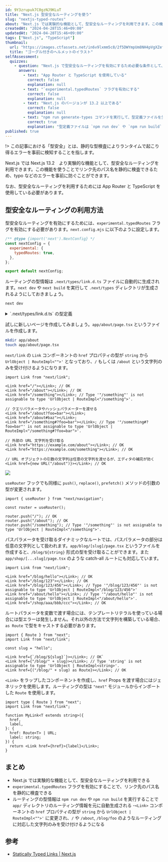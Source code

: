 ```yaml
---
id: 9Y3zrupuk7C0gzNJ9KLuT
title: "Next.js 型安全なルーティングを使う"
slug: "nextjs-typed-routes"
about: "Next.js では実験的な機能として、型安全なルーティングを利用できます。この機能を使うことでリンク先のパス名を静的に検査できるため、typo などのエラーを事前に防ぐことができます。"
createdAt: "2024-04-28T15:46+09:00"
updatedAt: "2024-04-28T15:46+09:00"
tags: ["Next.js", "TypeScript"]
thumbnail:
  url: "https://images.ctfassets.net/in6v9lxmm5c8/2f5DWYmpUm8NH4pVgXZefW/7503480fd589bfe618383b8020ffdacb/bike_goggles-helmet_15989-768x768.png"
  title: "ゴーグル付きのヘルメットのイラスト"
selfAssessment:
  quizzes:
    - question: "Next.js で型安全なルーティングを有効にするため必要な条件として、当てはまらないものはどれか？"
      answers:
        - text: "App Router と TypeScript を使用している"
          correct: false
          explanation: null
        - text: "`experimental.typedRoutes` フラグを有効にする"
          correct: false
          explanation: null
        - text: "Next.js のバージョンが 13.2 以上である"
          correct: false
          explanation: null
        - text: "npm run generate-types コマンドを実行して、型定義ファイルを生成する"
          correct: true
          explanation: "型定義ファイルは `npm run dev` や `npm run build` を実行することで自動生成されます。"
published: true
---
```

!> この記事における「型安全」とは、静的な型検査によりランタイムで起こり得るエラーを事前に検知することを指します。

Next.js では Next.js 13.2　より実験的な機能として、型安全なルーティングを利用できます。この機能を使うことでリンク先のパス名を静的に検査できるため、typo などのエラーを事前に防ぐことができます。

なお、型安全なルーティングを利用するためには App Router と TypeScript を使用している必要があります。

## 型安全なルーティングの利用方法

型安全なルーティングを有効にするためには、`experimental.typedRoutes` フラグを有効にする必要があります。`next.config.mjs` に以下のように設定します。

```js:next.config.mjs
/** @type {import('next').NextConfig} */
const nextConfig = {
  experimental: {
    typedRoutes: true,
  },
};

export default nextConfig;
```

ルーティングの型情報は `.next/types/link.d.ts` ファイルに自動的に生成されます。`next dev` や `next build` を実行して `.next/types` ディレクトリが生成されるようにしておきましょう。

```sh
next dev
```

<details>
<summary>`.next/types/link.d.ts` の型定義</summary>

`/`, `/about`, `/blog/[slug]`, `/shop/[...slug]` などのルートを作成した場合以下のような型定義が生成されます。

```ts:.next/types/link.d.ts
// Type definitions for Next.js routes

/**
 * Internal types used by the Next.js router and Link component.
 * These types are not meant to be used directly.
 * @internal
 */
declare namespace __next_route_internal_types__ {
  type SearchOrHash = `?${string}` | `#${string}`
  type WithProtocol = `${string}:${string}`

  type Suffix = '' | SearchOrHash

  type SafeSlug<S extends string> = S extends `${string}/${string}`
    ? never
    : S extends `${string}${SearchOrHash}`
    ? never
    : S extends ''
    ? never
    : S

  type CatchAllSlug<S extends string> = S extends `${string}${SearchOrHash}`
    ? never
    : S extends ''
    ? never
    : S

  type OptionalCatchAllSlug<S extends string> =
    S extends `${string}${SearchOrHash}` ? never : S

  type StaticRoutes =
    | `/`
    | `/about`
  type DynamicRoutes<T extends string = string> =
    | `/blog/${SafeSlug<T>}`
    | `/shop/${CatchAllSlug<T>}`

  type RouteImpl<T> =
    | StaticRoutes
    | SearchOrHash
    | WithProtocol
    | `${StaticRoutes}${SearchOrHash}`
    | (T extends `${DynamicRoutes<infer _>}${Suffix}` ? T : never)

}

declare module 'next' {
  export { default } from 'next/types/index.js'
  export * from 'next/types/index.js'

  export type Route<T extends string = string> =
    __next_route_internal_types__.RouteImpl<T>
}

declare module 'next/link' {
  import type { LinkProps as OriginalLinkProps } from 'next/dist/client/link.js'
  import type { AnchorHTMLAttributes, DetailedHTMLProps } from 'react'
  import type { UrlObject } from 'url'

  type LinkRestProps = Omit<
    Omit<
      DetailedHTMLProps<
        AnchorHTMLAttributes<HTMLAnchorElement>,
        HTMLAnchorElement
      >,
      keyof OriginalLinkProps
    > &
      OriginalLinkProps,
    'href'
  >

  export type LinkProps<RouteInferType> = LinkRestProps & {
    /**
     * The path or URL to navigate to. This is the only required prop. It can also be an object.
     * @see https://nextjs.org/docs/api-reference/next/link
     */
    href: __next_route_internal_types__.RouteImpl<RouteInferType> | UrlObject
  }

  export default function Link<RouteType>(props: LinkProps<RouteType>): JSX.Element
}

declare module 'next/navigation' {
  export * from 'next/dist/client/components/navigation.js'

  import type { NavigateOptions, AppRouterInstance as OriginalAppRouterInstance } from 'next/dist/shared/lib/app-router-context.shared-runtime.js'
  interface AppRouterInstance extends OriginalAppRouterInstance {
    /**
     * Navigate to the provided href.
     * Pushes a new history entry.
     */
    push<RouteType>(href: __next_route_internal_types__.RouteImpl<RouteType>, options?: NavigateOptions): void
    /**
     * Navigate to the provided href.
     * Replaces the current history entry.
     */
    replace<RouteType>(href: __next_route_internal_types__.RouteImpl<RouteType>, options?: NavigateOptions): void
    /**
     * Prefetch the provided href.
     */
    prefetch<RouteType>(href: __next_route_internal_types__.RouteImpl<RouteType>): void
  }

  export declare function useRouter(): AppRouterInstance;
}
```

</details>

試しに新しいページを作成してみましょう。`app/about/page.tsx` というファイルを作成します。

```sh
mkdir app/about
touch app/about/page.tsx
```

`next/link` の `Link` コンポーネントの `href` プロパティの型が `string` から `UrlObject | RouteImpl<"">'` となっており、`/` もしくは `/about` という文字列のみを受け付けるようになります。

```tsx
import Link from "next/link";

<Link href="/"></Link>; // OK
<Link href="/about"></Link>; // OK
<Link href="/something"></Link>; // Type '"/something"' is not assignable to type 'UrlObject | RouteImpl<"/something">'.

// クエリパラメータやハッシュパラメーターを渡せる
<Link href="/about?foo=bar"></Link>;
<Link href="/about#baz"></Link>;
<Link href="/something#?foo=bar"></Link>; // Type '"/something#?foo=bar"' is not assignable to type 'UrlObject | RouteImpl<"/something#?foo=bar">'.

// 外部の URL 文字列を受け取る
<Link href="https://example.com/about"></Link>; // OK
<Link href="https://example.com/something"></Link>; // OK

// URL オブジェクトの引数の文字列は任意の文字列を渡せるが、エディタの補完が効く
<Link href={new URL("/about")}></Link>; // OK
```

![](https://images.ctfassets.net/in6v9lxmm5c8/QQWOhQtNYJdwNXW7rsgKY/bc343384f3b37689bb07b099a52543b8/__________2024-04-28_16.18.22.png)

`useRouter` フックでも同様に `push()`, `replace()`, `prefetch()` メソッドの引数の型が変更されます。

```tsx
import { useRouter } from "next/navigation";

const router = useRouter();

router.push("/"); // OK
router.push("/about"); // OK
router.push("/something"); // Type '"/something"' is not assignable to type 'UrlObject | RouteImpl<"/something">'.
```

パスパラメータを受け取るダイナミックなルートでは、パスパラメータの部分は任意の文字列として扱われます。`app/blog/[slug]/page.tsx` というファイルを作成すると、`/blog/${string}` 形式の型を受け取ることができます。また `app/shop/[...slug]/page.tsx` のような catch-all ルートにも対応しています。

```tsx
import Link from "next/link";

<Link href="/blog/hello"></Link>; // OK
<Link href="/blog/123"></Link>; // OK
<Link href="/blog/123/456"></Link>; // Type '"/blog/123/456"' is not assignable to type 'UrlObject | RouteImpl<"/blog/123/456">'
<Link href="/about/hello"></Link>; // Type '"/about/hello"' is not assignable to type 'UrlObject | RouteImpl<"/about/hello">'.
<Link href="/shop/aaa/bbb/ccc"></Link>; // OK
```

ルートパラメータを変数で渡す場合には、テンプレートリテラルを使っている場合には型エラーは発生しません。それ以外の方法で文字列を構築している場合、`as Route` で型をキャストする必要があります。

```tsx
import { Route } from "next";
import Link from "next/link";

const slug = "hello";

<Link href={`/blog/${slug}`}></Link>; // OK`
<Link href={"/blog/" + slug}></Link>; // Type 'string' is not assignable to type 'UrlObject | RouteImpl<string>'.
<Link href={("/blog/" + slug) as Route}></Link>; // OK
```

`<Link>` をラップしたコンポーネントを作成し、`href` Props を渡す場合にはジェネリックを使用します。ルーティングの型は `"next"` モジュールからインポートした `Route` を使用します。

```tsx
import type { Route } from "next";
import Link from "next/link";

function MyLink<T extends string>({
  href,
  label,
}: {
  href: Route<T> | URL;
  label: string;
}) {
  return <Link href={href}>{label}</Link>;
}
```

## まとめ

- Next.js では実験的な機能として、型安全なルーティングを利用できる
- `experimental.typedRoutes` フラグを有効にすることで、リンク先のパス名を静的に検査できる
- ルーティングの型情報は `npm run dev` や `npm run build` を実行することで `app/` ディレクトリのルーティング情報を元に自動生成される -`<Link>` コンポーネントの `href` プロパティの型が `string` から `UrlObject | RouteImpl<"">'` に変更され、`/` や `/about`, `/blog/foo` のようなルーティングに対応した文字列のみを受け付けるようになる

## 参考

- [Statically Typed Links | Next.js](https://nextjs.org/docs/app/building-your-application/configuring/typescript#statically-typed-links)

